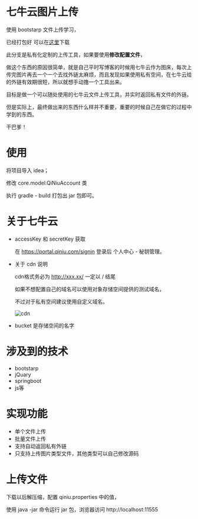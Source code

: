 # 七牛云图片上传
使用 bootstarp 文件上传学习，

已经打包好 可以在[这里](http://pan.baidu.com/s/1mh8U0tU)下载

此分支是私有化定制的上传工具，如果要使用**修改配置文件**，

做这个东西的原因很简单，就是自己平时写博客的时候用七牛云作为图床，每次上传完图片再去一个一个去找外链太麻烦，而且发现如果使用私有空间，在七牛云给的外链有效期很短，所以就想手动撸一个工具出来。

目标是做一个可以随处使用的七牛云文件上传工具，并实时返回私有文件的外链。

但是实际上，最终做出来的东西什么样并不重要，重要的时候自己在做它的过程中学到的东西。

干巴爹！

# 使用

将项目导入 idea；

修改 core.model.QiNiuAccount 类

执行 gradle - build 打包出 jar 包即可。

# 关于七牛云

- accessKey 和 secretKey 获取

    在 https://portal.qiniu.com/signin 登录后 个人中心 - 秘钥管理。
    
- 关于 cdn 说明

    cdn格式务必为 http://xxx.xx/  一定以 / 结尾
    
    如果不想配置自己的域名可以使用对象存储空间提供的测试域名，
    
    不过对于私有空间建议使用自定义域名。
    
    ![cdn](http://blogqn.maintel.cn/七牛云自定义域名.png?e=3080533207&token=kDSqSAyKGaf8JcHprWP7S4W3hGuz8kDIEhzAufWH:OrlP6IqBEKWqlVMvft7YcA_mCMQ=)
    
 - bucket 是存储空间的名字
# 涉及到的技术

- bootstarp
- jQuary
- springboot
- js等

# 实现功能

- 单个文件上传
- 批量文件上传
- 支持自动返回私有外链
- 只支持上传图片类型文件，其他类型可以自己修改源码

# 上传文件

下载以后解压缩，配置 qiniu.properties 中的值，

使用 java -jar 命令运行 jar 包，浏览器访问 http://localhost:11555
